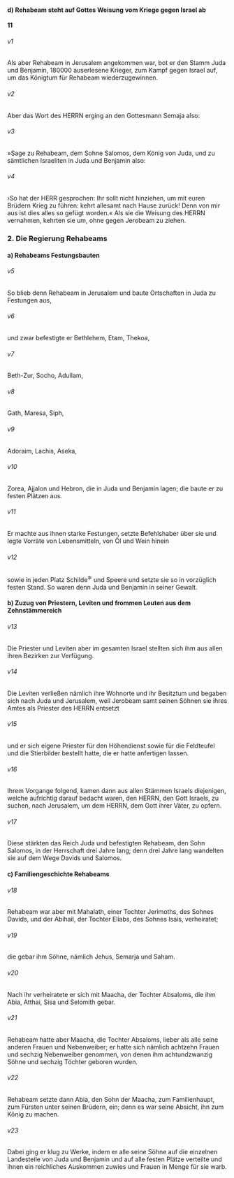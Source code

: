 #### d) Rehabeam steht auf Gottes Weisung vom Kriege gegen Israel ab

__11__

###### v1
Als aber Rehabeam in Jerusalem angekommen war, bot er den Stamm Juda und Benjamin, 180000 auserlesene Krieger, zum Kampf gegen Israel auf, um das Königtum für Rehabeam wiederzugewinnen.

###### v2
Aber das Wort des HERRN erging an den Gottesmann Semaja also:

###### v3
»Sage zu Rehabeam, dem Sohne Salomos, dem König von Juda, und zu sämtlichen Israeliten in Juda und Benjamin also:

###### v4
›So hat der HERR gesprochen: Ihr sollt nicht hinziehen, um mit euren Brüdern Krieg zu führen: kehrt allesamt nach Hause zurück! Denn von mir aus ist dies alles so gefügt worden.« Als sie die Weisung des HERRN vernahmen, kehrten sie um, ohne gegen Jerobeam zu ziehen.

### 2. Die Regierung Rehabeams

#### a) Rehabeams Festungsbauten


###### v5
So blieb denn Rehabeam in Jerusalem und baute Ortschaften in Juda zu Festungen aus,

###### v6
und zwar befestigte er Bethlehem, Etam, Thekoa,

###### v7
Beth-Zur, Socho, Adullam,

###### v8
Gath, Maresa, Siph,

###### v9
Adoraim, Lachis, Aseka,

###### v10
Zorea, Ajjalon und Hebron, die in Juda und Benjamin lagen; die baute er zu festen Plätzen aus.

###### v11
Er machte aus ihnen starke Festungen, setzte Befehlshaber über sie und legte Vorräte von Lebensmitteln, von Öl und Wein hinein

###### v12
sowie in jeden Platz Schilde<sup title="d.h. Großschilde">&#x2732;</sup>
 und Speere und setzte sie so in vorzüglich festen Stand. So waren denn Juda und Benjamin in seiner Gewalt.

#### b) Zuzug von Priestern, Leviten und frommen Leuten aus dem Zehnstämmereich


###### v13
Die Priester und Leviten aber im gesamten Israel stellten sich ihm aus allen ihren Bezirken zur Verfügung.

###### v14
Die Leviten verließen nämlich ihre Wohnorte und ihr Besitztum und begaben sich nach Juda und Jerusalem, weil Jerobeam samt seinen Söhnen sie ihres Amtes als Priester des HERRN entsetzt

###### v15
und er sich eigene Priester für den Höhendienst sowie für die Feldteufel und die Stierbilder bestellt hatte, die er hatte anfertigen lassen.

###### v16
Ihrem Vorgange folgend, kamen dann aus allen Stämmen Israels diejenigen, welche aufrichtig darauf bedacht waren, den HERRN, den Gott Israels, zu suchen, nach Jerusalem, um dem HERRN, dem Gott ihrer Väter, zu opfern.

###### v17
Diese stärkten das Reich Juda und befestigten Rehabeam, den Sohn Salomos, in der Herrschaft drei Jahre lang; denn drei Jahre lang wandelten sie auf dem Wege Davids und Salomos.

#### c) Familiengeschichte Rehabeams


###### v18
Rehabeam war aber mit Mahalath, einer Tochter Jerimoths, des Sohnes Davids, und der Abihail, der Tochter Eliabs, des Sohnes Isais, verheiratet;

###### v19
die gebar ihm Söhne, nämlich Jehus, Semarja und Saham.


###### v20
Nach ihr verheiratete er sich mit Maacha, der Tochter Absaloms, die ihm Abia, Atthai, Sisa und Selomith gebar.

###### v21
Rehabeam hatte aber Maacha, die Tochter Absaloms, lieber als alle seine anderen Frauen und Nebenweiber; er hatte sich nämlich achtzehn Frauen und sechzig Nebenweiber genommen, von denen ihm achtundzwanzig Söhne und sechzig Töchter geboren wurden.

###### v22
Rehabeam setzte dann Abia, den Sohn der Maacha, zum Familienhaupt, zum Fürsten unter seinen Brüdern, ein; denn es war seine Absicht, ihn zum König zu machen.

###### v23
Dabei ging er klug zu Werke, indem er alle seine Söhne auf die einzelnen Landesteile von Juda und Benjamin und auf alle festen Plätze verteilte und ihnen ein reichliches Auskommen zuwies und Frauen in Menge für sie warb.